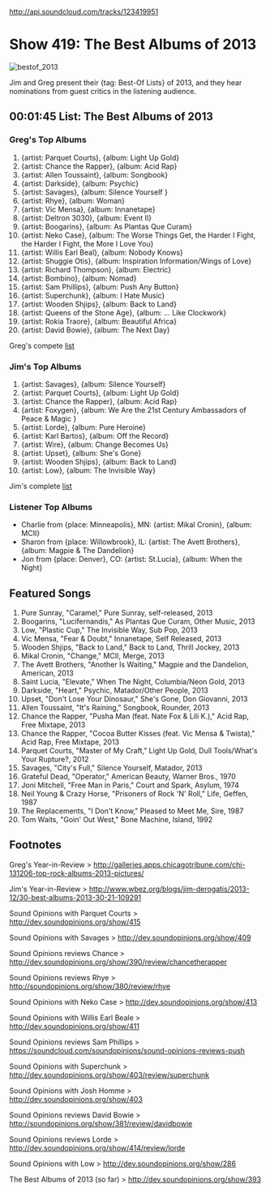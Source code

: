 

http://api.soundcloud.com/tracks/123419951

# Show 419: The Best Albums of 2013

![bestof_2013](http://static.soundopinions.org/images/2013/bestof_2013.jpg)

Jim and Greg present their {tag: Best-Of Lists} of 2013, and they hear nominations from guest critics in the listening audience.

## 00:01:45 List: The Best Albums of 2013

### Greg's Top Albums
1. {artist: Parquet Courts}, {album: Light Up Gold} 
2. {artist: Chance the Rapper}, {album: Acid Rap}
3. {artist: Allen Toussaint}, {album: Songbook} 
4. {artist: Darkside}, {album: Psychic} 
5. {artist: Savages}, {album: Silence Yourself }
6. {artist: Rhye}, {album: Woman}
7. {artist: Vic Mensa}, {album: Innanetape}
8. {artist: Deltron 3030}, {album: Event II}
9. {artist: Boogarins}, {album: As Plantas Que Curam}
10. {artist: Neko Case}, {album: The Worse Things Get, the Harder I Fight, the Harder I Fight, the More I Love You}
11. {artist: Willis Earl Beal}, {album: Nobody Knows} 
12. {artist: Shuggie Otis}, {album: Inspiration Information/Wings of Love}
13. {artist: Richard Thompson}, {album: Electric}
14. {artist: Bombino}, {album: Nomad} 
15. {artist: Sam Phillips}, {album: Push Any Button}
16. {artist: Superchunk}, {album: I Hate Music} 
17. {artist: Wooden Shjips}, {album: Back to Land} 
18. {artist: Queens of the Stone Age}, {album: … Like Clockwork}
19. {artist: Rokia Traore}, {album: Beautiful Africa}
20. {artist: David Bowie}, {album: The Next Day} 

Greg's compete [list](http://tinyurl.com/l5kdyae)

### Jim's Top Albums
1. {artist: Savages}, {album: Silence Yourself} 
2. {artist: Parquet Courts}, {album: Light Up Gold} 
3. {artist: Chance the Rapper}, {album: Acid Rap}
4. {artist: Foxygen}, {album: We Are the 21st Century Ambassadors of Peace & Magic }
5. {artist: Lorde}, {album: Pure Heroine} 
6. {artist: Karl Bartos}, {album: Off the Record} 
7. {artist: Wire}, {album: Change Becomes Us} 
8. {artist: Upset}, {album: She's Gone} 
9. {artist: Wooden Shjips}, {album: Back to Land} 
10. {artist: Low}, {album: The Invisible Way} 

Jim's complete [list](http://www.wbez.org/blogs/jim-derogatis/2013-12/30-best-albums-2013-30-21-109291 )

### Listener Top Albums
- Charlie from {place: Minneapolis}, MN: {artist: Mikal Cronin}, {album: MCII}
- Sharon from {place: Willowbrook}, IL: {artist: The Avett Brothers}, {album: Magpie & The Dandelion}
- Jon from {place: Denver}, CO: {artist: St.Lucia}, {album: When the Night}

## Featured Songs
1. Pure Sunray, "Caramel," Pure Sunray, self-released, 2013
1. Boogarins, "Lucifernandis," As Plantas Que Curam, Other Music, 2013
1. Low, "Plastic Cup," The Invisible Way, Sub Pop, 2013
1. Vic Mensa, "Fear & Doubt," Innanetape, Self Released, 2013
1. Wooden Shjips, "Back to Land," Back to Land, Thrill Jockey, 2013
1. Mikal Cronin, "Change," MCII, Merge, 2013
1. The Avett Brothers, "Another Is Waiting," Magpie and the Dandelion, American, 2013
1. Saint Lucia, "Elevate," When The Night, Columbia/Neon Gold, 2013
1. Darkside, "Heart," Psychic, Matador/Other People, 2013
1. Upset, "Don't Lose Your Dinosaur," She's Gone, Don Giovanni, 2013
1. Allen Toussaint, "It's Raining," Songbook, Rounder, 2013
1. Chance the Rapper, "Pusha Man (feat. Nate Fox & Lili K.)," Acid Rap, Free Mixtape, 2013
1. Chance the Rapper, "Cocoa Butter Kisses (feat. Vic Mensa & Twista)," Acid Rap, Free Mixtape, 2013
1. Parquet Courts, "Master of My Craft," Light Up Gold, Dull Tools/What's Your Rupture?, 2012
1. Savages, "City's Full," Silence Yourself, Matador, 2013
1. Grateful Dead, "Operator," American Beauty, Warner Bros., 1970
1. Joni Mitchell, "Free Man in Paris," Court and Spark, Asylum, 1974
1. Neil Young & Crazy Horse, "Prisoners of Rock 'N' Roll," Life, Geffen, 1987
1. The Replacements, "I Don't Know," Pleased to Meet Me, Sire, 1987
1. Tom Waits, "Goin' Out West," Bone Machine, Island, 1992

## Footnotes

Greg's Year-in-Review > http://galleries.apps.chicagotribune.com/chi-131206-top-rock-albums-2013-pictures/

Jim's Year-in-Review > http://www.wbez.org/blogs/jim-derogatis/2013-12/30-best-albums-2013-30-21-109291 

Sound Opinions with Parquet Courts > http://dev.soundopinions.org/show/415 

Sound Opinions with Savages > http://dev.soundopinions.org/show/409 

Sound Opinions reviews Chance > http://dev.soundopinions.org/show/390/review/chancetherapper

Sound Opinions reviews Rhye > http://soundopinions.org/show/380/review/rhye

Sound Opinions with Neko Case > http://dev.soundopinions.org/show/413 

Sound Opinions with Willis Earl Beale > http://dev.soundopinions.org/show/411 

Sound Opinions reviews Sam Phillips > https://soundcloud.com/soundopinions/sound-opinions-reviews-push 

Sound Opinions with Superchunk > http://dev.soundopinions.org/show/403/review/superchunk

Sound Opinions with Josh Homme > http://dev.soundopinions.org/show/403 

Sound Opinions reviews David Bowie > http://soundopinions.org/show/381/review/davidbowie

Sound Opinions reviews Lorde > http://dev.soundopinions.org/show/414/review/lorde

Sound Opinions with Low > http://dev.soundopinions.org/show/286 

The Best Albums of 2013 (so far) > http://dev.soundopinions.org/show/393 
